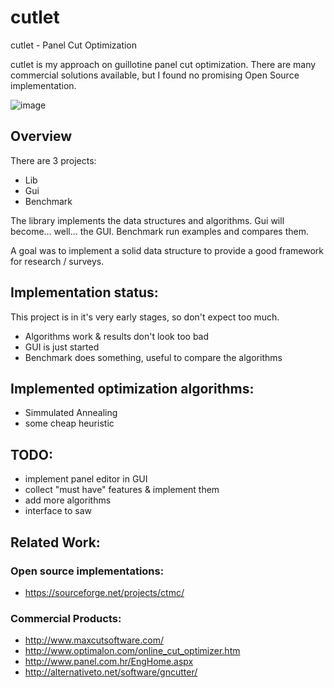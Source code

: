 # cutlet

cutlet - Panel Cut Optimization

cutlet is my approach on guillotine panel cut optimization. There are many commercial solutions available, but I found no promising Open Source implementation.


![image](https://cloud.githubusercontent.com/assets/581904/23873417/3dcddb1e-0832-11e7-8f96-502afaa06bf2.png)

## Overview


There are 3 projects:
* Lib
* Gui
* Benchmark

The library implements the data structures and algorithms. Gui will become... well... the GUI. Benchmark run examples and compares them.

A goal was to implement a solid data structure to provide a good framework for research / surveys.

## Implementation status:

This project is in it's very early stages, so don't expect too much.

* Algorithms work & results don't look too bad
* GUI is just started
* Benchmark does something, useful to compare the algorithms


## Implemented optimization algorithms:
* Simmulated Annealing
* some cheap heuristic


## TODO:
* implement panel editor in GUI
* collect "must have" features & implement them
* add more algorithms
* interface to saw


## Related Work:

### Open source implementations:
* https://sourceforge.net/projects/ctmc/

### Commercial Products:
* http://www.maxcutsoftware.com/
* http://www.optimalon.com/online_cut_optimizer.htm
* http://www.panel.com.hr/EngHome.aspx
* http://alternativeto.net/software/gncutter/
